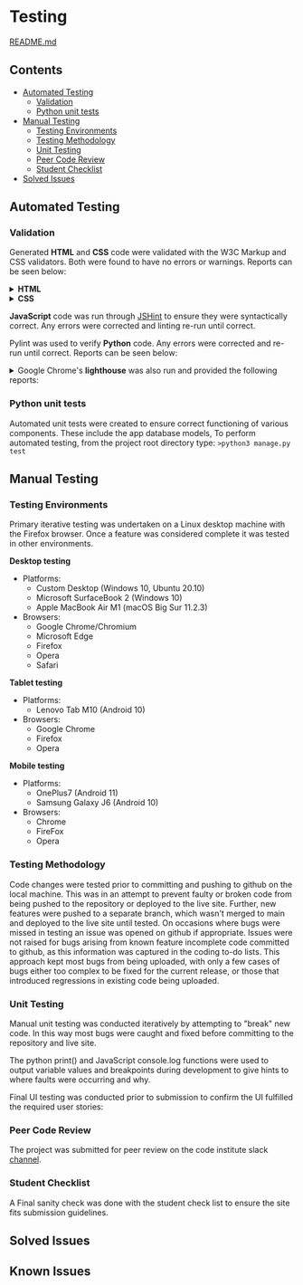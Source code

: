 # Testing

[README.md](README.md)

## Contents

- [Automated Testing](#Automated-Testing)
  - [Validation](#Validation)
  - [Python unit tests](#Python-unit-tests)
- [Manual Testing](#Manual-Testing)
  - [Testing Environments](#Testing-Environments)
  - [Testing Methodology](#Testing-Methodology)
  - [Unit Testing](#Unit-Testing)
  - [Peer Code Review](#Peer-Code-Review)
  - [Student Checklist](#Student-Checklist)
- [Solved Issues](#Solved-Issues)

## Automated Testing

### Validation

Generated **HTML** and **CSS** code were validated with the W3C Markup and CSS validators. Both were found to have no errors or warnings. Reports can be seen below:

<details>
<summary><b>HTML</b></summary>

</details>

<details>
<summary><b>CSS</b></summary>

</details>

**JavaScript** code was run through [JSHint](https://jshint.com/) to ensure they were syntactically correct. Any errors were corrected and linting re-run until correct.

Pylint was used to verify **Python** code. Any errors were corrected and re-run until correct. Reports can be seen below:


<details>

<summary>Google Chrome's <b>lighthouse</b> was also run and provided the following reports:</summary>

</details>

### Python unit tests

Automated unit tests were created to ensure correct functioning of various components. These include the app database models,
To perform automated testing, from the project root directory type:
`>python3 manage.py test`

## Manual Testing

### Testing Environments

Primary iterative testing was undertaken on a Linux desktop machine with the Firefox browser. Once a feature was considered complete it was tested in other environments.

**Desktop testing**

- Platforms:
  - Custom Desktop (Windows 10, Ubuntu 20.10)
  - Microsoft SurfaceBook 2 (Windows 10)
  - Apple MacBook Air M1 (macOS Big Sur 11.2.3)
- Browsers:
  - Google Chrome/Chromium
  - Microsoft Edge
  - Firefox
  - Opera
  - Safari

**Tablet testing**

- Platforms:
  - Lenovo Tab M10 (Android 10)
- Browsers:
  - Google Chrome
  - Firefox
  - Opera

**Mobile testing**

- Platforms:
  - OnePlus7 (Android 11)
  - Samsung Galaxy J6 (Android 10)
- Browsers:
  - Chrome
  - FireFox
  - Opera

### Testing Methodology

Code changes were tested prior to committing and pushing to github on the local machine. This was in an attempt to prevent faulty or broken code from being pushed to the repository or deployed to the live site. Further, new features were pushed to a separate branch, which wasn't merged to main and deployed to the live site until tested. On occasions where bugs were missed in testing an issue was opened on github if appropriate. Issues were not raised for bugs arising from known feature incomplete code committed to github, as this information was captured in the coding to-do lists. This approach kept most bugs from being uploaded, with only a few cases of bugs either too complex to be fixed for the current release, or those that introduced regressions in existing code being uploaded.

### Unit Testing

Manual unit testing was conducted iteratively by attempting to "break" new code. In this way most bugs were caught and fixed before committing to the repository and live site.

The python print() and JavaScript console.log functions were used to output variable values and breakpoints during development to give hints to where faults were occurring and why.

Final UI testing was conducted prior to submission to confirm the UI fulfilled the required user stories:

### Peer Code Review

The project was submitted for peer review on the code institute slack [channel]().

### Student Checklist

A Final sanity check was done with the student check list to ensure the site fits submission guidelines.

## Solved Issues

## Known Issues
